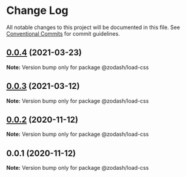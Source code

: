 # Change Log

All notable changes to this project will be documented in this file.
See [Conventional Commits](https://conventionalcommits.org) for commit guidelines.

## [0.0.4](https://github.com/zcorky/zodash/compare/@zodash/load-css@0.0.3...@zodash/load-css@0.0.4) (2021-03-23)

**Note:** Version bump only for package @zodash/load-css





## [0.0.3](https://github.com/zcorky/zodash/compare/@zodash/load-css@0.0.2...@zodash/load-css@0.0.3) (2021-03-12)

**Note:** Version bump only for package @zodash/load-css





## [0.0.2](https://github.com/zcorky/zodash/compare/@zodash/load-css@0.0.1...@zodash/load-css@0.0.2) (2020-11-12)

**Note:** Version bump only for package @zodash/load-css





## 0.0.1 (2020-11-12)

**Note:** Version bump only for package @zodash/load-css
